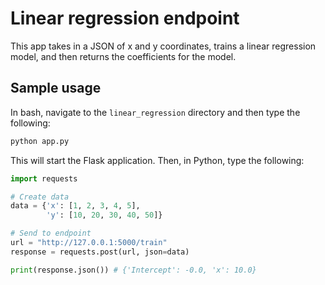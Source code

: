 # Linear regression endpoint
This app takes in a JSON of x and y coordinates, trains a linear regression model, and then returns the coefficients for the model.

## Sample usage
In bash, navigate to the `linear_regression` directory and then type the following:

```bash
python app.py
```

This will start the Flask application. Then, in Python, type the following:

```python
import requests

# Create data
data = {'x': [1, 2, 3, 4, 5],
        'y': [10, 20, 30, 40, 50]}

# Send to endpoint
url = "http://127.0.0.1:5000/train"
response = requests.post(url, json=data)

print(response.json()) # {'Intercept': -0.0, 'x': 10.0}
```
